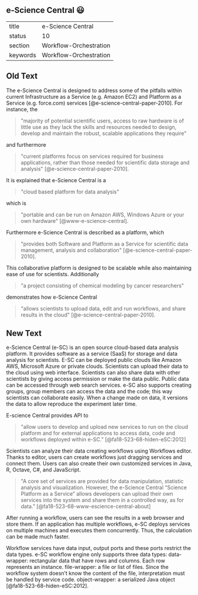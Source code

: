 ## e-Science Central :smiley: 

|          |                        |
| -------- | ---------------------- |
| title    | e-Science Central      | 
| status   | 10                     |
| section  | Workflow-Orchestration |
| keywords | Workflow-Orchestration |



## Old Text

The e-Science Central is designed to address some of the pitfalls
within current Infrastructure as a Service (e.g.  Amazon EC2) and
Platform as a Service (e.g. force.com)
services [@e-science-central-paper-2010]. For instance, the


> "majority of potential scientific users, access to raw hardware is
> of little use as they lack the skills and resources needed to
> design, develop and maintain the robust, scalable applications they
> require"


and furthermore

> "current platforms focus on services required for business
> applications, rather than those needed for scientific data storage
> and analysis" [@e-science-central-paper-2010].

It is
explained that e-Science Central is a

> "cloud based platform for data analysis"

which is

> "portable and can be run on Amazon AWS, Windows Azure or your own
> hardware" [@www-e-science-central].

Furthermore e-Science Central is described as a platform, which


> "provides both Software and Platform as a Service for scientific
> data management, analysis and collaboration"
> [@e-science-central-paper-2010].

This collaborative platform is
designed to be scalable while also maintaining ease of use for
scientists.  Additionally

> "a project consisting of chemical modeling by cancer researchers"

demonstrates how e-Science Central

> "allows scientists to upload data, edit and run workflows, and
> share results in the cloud" [@e-science-central-paper-2010].

## New Text

e-Science Central (e-SC) is an open source cloud-based data analysis platform.
It provides software as a service (SaaS) for storage and data analysis for 
scientists. E-SC can be deployed public clouds like Amazon AWS, Microsoft Azure 
or private clouds. Scientists can upload their data to the cloud using web 
interface. Scientists can also share data with other scientists by giving 
access permission or make the data public. Public data can be accessed through
web search services. e-SC also supports creating groups, group members can 
access the data and the code; this way scientists can collaborate easily. 
When a change made on data, it versions the data to allow reproduce the 
experiment later time.

E-science Central provides API to

> "allow users to develop and upload new services to run on the cloud platform
and for external applications to access data, code and workflows deployed 
within e-SC." [@fa18-523-68-hiden-eSC:2012]

Scientists can analyze their data creating workflows using Workflows editor. 
Thanks to editor, users can create workflows just dragging services and 
connect them. Users can also create their own customized services in Java, R, 
Octave, C#, and JavaScript.

> "A core set of services are provided for data manipulation, statistic 
analysis and visualization. However, the e-Science Central “Science Platform 
as a Service” allows developers can upload their own services into the system 
and share them in a controlled way, as for data.” [@fa18-523-68-www-escience-central-about] 

After running a workflow, users can see the results in a web browser and store
them.  If an application has multiple workflows, e-SC deploys services on 
multiple machines and executes them concurrently. Thus, the calculation can be 
made much faster.

Workflow services have data input, output ports and these ports restrict the 
data types. e-SC workflow engine only supports three data types:
data-wrapper: rectangular data that have rows and columns. Each row represents 
an instance. 
file-wrapper: a file or list of files. Since the workflow system doesn’t know 
the content of the file, interpretation must be handled by service code.
object-wrapper: a serialized Java object [@fa18-523-68-hiden-eSC:2012].

